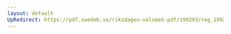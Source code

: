 ```yaml
---
layout: default
UpRedirect: https://pdf.swedeb.se/riksdagen-volumeG-pdf/199293/reg_199293/reg_199293_0191.pdf
---
```

